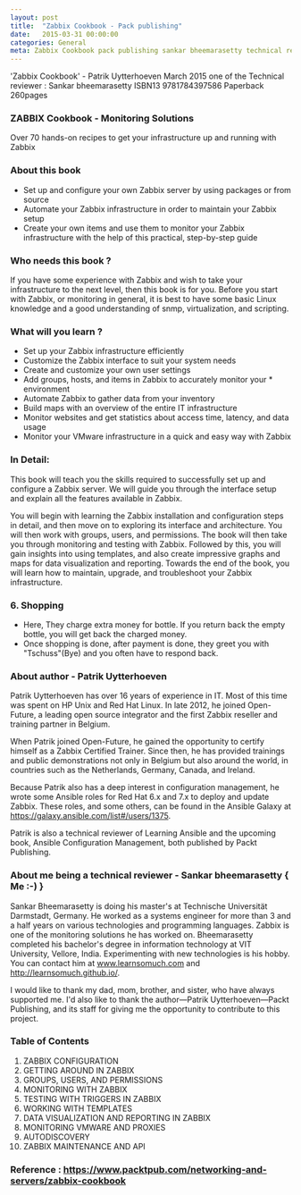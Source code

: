 ```yaml
---
layout: post
title:  "Zabbix Cookbook - Pack publishing"
date:   2015-03-31 00:00:00
categories: General
meta: Zabbix Cookbook pack publishing sankar bheemarasetty technical reviewer
---
```


'Zabbix Cookbook' - Patrik Uytterhoeven March 2015
one of the Technical reviewer : Sankar bheemarasetty
ISBN13 9781784397586
Paperback 260pages

### ZABBIX Cookbook - Monitoring Solutions

Over 70 hands-on recipes to get your infrastructure up and running with Zabbix


### About this book

* Set up and configure your own Zabbix server by using packages or from source
* Automate your Zabbix infrastructure in order to maintain your Zabbix setup
* Create your own items and use them to monitor your Zabbix infrastructure with the help of this practical, step-by-step guide

### Who needs this book ?

If you have some experience with Zabbix and wish to take your infrastructure to the next level, then this book is for you. Before you start with Zabbix, or monitoring in general, it is best to have some basic Linux knowledge and a good understanding of snmp, virtualization, and scripting.

### What will you learn ?

* Set up your Zabbix infrastructure efficiently
* Customize the Zabbix interface to suit your system needs
* Create and customize your own user settings
* Add groups, hosts, and items in Zabbix to accurately monitor your * environment
* Automate Zabbix to gather data from your inventory
* Build maps with an overview of the entire IT infrastructure
* Monitor websites and get statistics about access time, latency, and data usage
* Monitor your VMware infrastructure in a quick and easy way with Zabbix

### In Detail:

This book will teach you the skills required to successfully set up and configure a Zabbix server. We will guide you through the interface setup and explain all the features available in Zabbix.

You will begin with learning the Zabbix installation and configuration steps in detail, and then move on to exploring its interface and architecture. You will then work with groups, users, and permissions. The book will then take you through monitoring and testing with Zabbix. Followed by this, you will gain insights into using templates, and also create impressive graphs and maps for data visualization and reporting. Towards the end of the book, you will learn how to maintain, upgrade, and troubleshoot your Zabbix infrastructure.

### 6. Shopping

* Here, They charge extra money for bottle. If you return back the empty bottle, you will get back the charged money.
* Once shopping is done, after payment is done, they greet you with "Tschuss"(Bye) and you often have to respond back.

### About author - Patrik Uytterhoeven

Patrik Uytterhoeven has over 16 years of experience in IT. Most of this time was spent on HP Unix and Red Hat Linux. In late 2012, he joined Open-Future, a leading open source integrator and the first Zabbix reseller and training partner in Belgium.

When Patrik joined Open-Future, he gained the opportunity to certify himself as a Zabbix Certified Trainer. Since then, he has provided trainings and public demonstrations not only in Belgium but also around the world, in countries such as the Netherlands, Germany, Canada, and Ireland.

Because Patrik also has a deep interest in configuration management, he wrote some Ansible roles for Red Hat 6.x and 7.x to deploy and update Zabbix. These roles, and some others, can be found in the Ansible Galaxy at https://galaxy.ansible.com/list#/users/1375.

Patrik is also a technical reviewer of Learning Ansible and the upcoming book, Ansible Configuration Management, both published by Packt Publishing.

### About me being a technical reviewer - Sankar bheemarasetty { Me :-) }

Sankar Bheemarasetty is doing his master's at Technische Universität Darmstadt, Germany. He worked as a systems engineer for more than 3 and a half years on various technologies and programming languages. Zabbix is one of the monitoring solutions he has worked on. Bheemarasetty completed his bachelor's degree in information technology at VIT University, Vellore, India. Experimenting with new technologies is his hobby. You can contact him at www.learnsomuch.com and http://learnsomuch.github.io/.


I would like to thank my dad, mom, brother, and sister, who have always supported me. I'd also like to thank the author—Patrik Uytterhoeven—Packt Publishing, and its staff for giving me the opportunity to contribute to this project.

### Table of Contents

1. ZABBIX CONFIGURATION
2. GETTING AROUND IN ZABBIX
3. GROUPS, USERS, AND PERMISSIONS
4. MONITORING WITH ZABBIX
5. TESTING WITH TRIGGERS IN ZABBIX
6. WORKING WITH TEMPLATES
7. DATA VISUALIZATION AND REPORTING IN ZABBIX
8. MONITORING VMWARE AND PROXIES
9. AUTODISCOVERY
10. ZABBIX MAINTENANCE AND API


### Reference : https://www.packtpub.com/networking-and-servers/zabbix-cookbook
